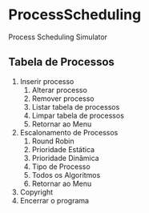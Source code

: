 # ProcessScheduling

Process Scheduling Simulator

## Tabela de Processos

1. Inserir processo
	1. Alterar processo
	2. Remover processo
	3. Listar tabela de processos
	4. Limpar tabela de processos
	5. Retornar ao Menu
2. Escalonamento de Processos
	1. Round Robin
	2. Prioridade Estática
	3. Prioridade Dinâmica
	4. Tipo de Processo
	5. Todos os Algoritmos
	6. Retornar ao Menu
3. Copyright
4. Encerrar o programa
